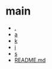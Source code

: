 main
========================

- [.](.)
- [a](a)
- [k](k)
- [i](i)
- [s](s)
- [README.md](README.md)

